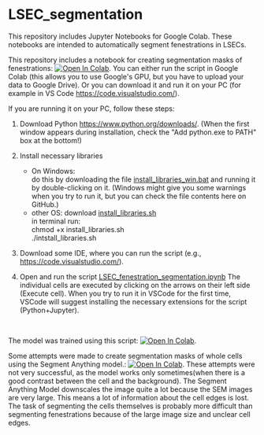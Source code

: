 # LSEC_segmentation

This repository includes Jupyter Notebooks for Google Colab. 
These notebooks are intended to automatically segment fenestrations in LSECs.

This repository includes a notebook for creating segmentation masks of fenestrations: [![Open In Colab](https://colab.research.google.com/assets/colab-badge.svg)](https://colab.research.google.com/github/marketakvasova/LSEC_segmentation/blob/main/LSEC_fenestration_segmentation.ipynb).
You can either run the script in Google Colab (this allows you to use Google's GPU, but you have to upload your data to Google Drive).
Or you can download it and run it on your PC (for example in VS Code https://code.visualstudio.com/).

If you are running it on your PC, follow these steps:

1. Download Python https://www.python.org/downloads/. (When the first window appears during installation, check the "Add python.exe to PATH" box at the bottom!)
2. Install necessary libraries
   - On Windows:<br>
     do this by downloading the file [install_libraries_win.bat](https://github.com/marketakvasova/LSEC_segmentation/blob/main/install_libraries_win.bat) and running it by double-clicking on it.<be>
     (Windows might give you some warnings when you try to run it, but you can check the file contents here on GitHub.)
   - other OS:
     download [install_libraries.sh](https://github.com/marketakvasova/LSEC_segmentation/blob/main/install_libraries.sh)<br>
     in terminal run:<br>
     chmod +x install_libraries.sh<br>
     ./intstall_libraries.sh
          
4. Download some IDE, where you can run the script (e.g., https://code.visualstudio.com/).
5. Open and run the script [LSEC_fenestration_segmentation.ipynb](https://github.com/marketakvasova/LSEC_segmentation/blob/main/LSEC_fenestration_segmentation.ipynb)
The individual cells are executed by clicking on the arrows on their left side (Execute cell).
When you try to run it in VSCode for the first time, VSCode will suggest installing the necessary extensions for the script (Python+Jupyter).
<br>

The model was trained using this script: [![Open In Colab](https://colab.research.google.com/assets/colab-badge.svg)](https://colab.research.google.com/github/marketakvasova/LSEC_segmentation/blob/main/automatic_image_segmentation.ipynb).

Some attempts were made to create segmentation masks of whole cells using the Segment Anything model.: [![Open In Colab](https://colab.research.google.com/assets/colab-badge.svg)](https://colab.research.google.com/github/marketakvasova/LSEC_segmentation/blob/main/semiautomatic_cell_segmentation.ipynb).
These attempts were not very successful, as the model works only sometimes(when there is a good contrast between the cell and the background).
The Segment Anything Model downscales the image quite a lot because the SEM images are very large.
This means a lot of information about the cell edges is lost.
The task of segmenting the cells themselves is probably more difficult than segmenting fenestrations because of the large image size and unclear cell edges.

